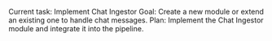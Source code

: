Current task: Implement Chat Ingestor
Goal: Create a new module or extend an existing one to handle chat messages.
Plan: Implement the Chat Ingestor module and integrate it into the pipeline.